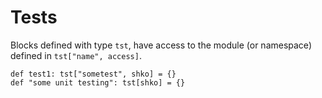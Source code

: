 # Tests

Blocks defined with type `tst`, have access to the module (or namespace) defined in `tst["name", access]`.

```
def test1: tst["sometest", shko] = {}
def "some unit testing": tst[shko] = {}
```

